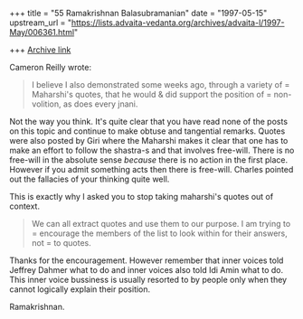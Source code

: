 +++
title = "55 Ramakrishnan Balasubramanian"
date = "1997-05-15"
upstream_url = "https://lists.advaita-vedanta.org/archives/advaita-l/1997-May/006361.html"

+++
[Archive link](https://lists.advaita-vedanta.org/archives/advaita-l/1997-May/006361.html)

Cameron Reilly wrote:

>I believe I also demonstrated some weeks ago, through a variety of =
>Maharshi's quotes, that he would & did support the position of =
>non-volition, as does every jnani.

Not the way you think. It's quite clear that you have read none of the
posts on this topic and continue to make obtuse and tangential remarks.
Quotes were also posted by Giri where the Maharshi makes it clear that
one has to make an effort to follow the shastra-s and that involves
free-will. There is no free-will in the absolute sense _because_ there
is no action in the first place. However if you admit something acts
then there is free-will. Charles pointed out the fallacies of your
thinking quite well.

This is exactly why I asked you to stop taking maharshi's quotes out of
context.

>We can all extract quotes and use them to our purpose. I am trying to =
>encourage the members of the list to look within for their answers, not =
>to quotes.

Thanks for the encouragement. However remember that inner voices told
Jeffrey Dahmer what to do and inner voices also told Idi Amin what to
do. This inner voice bussiness is usually resorted to by people only
when they cannot logically explain their position.

Ramakrishnan.

